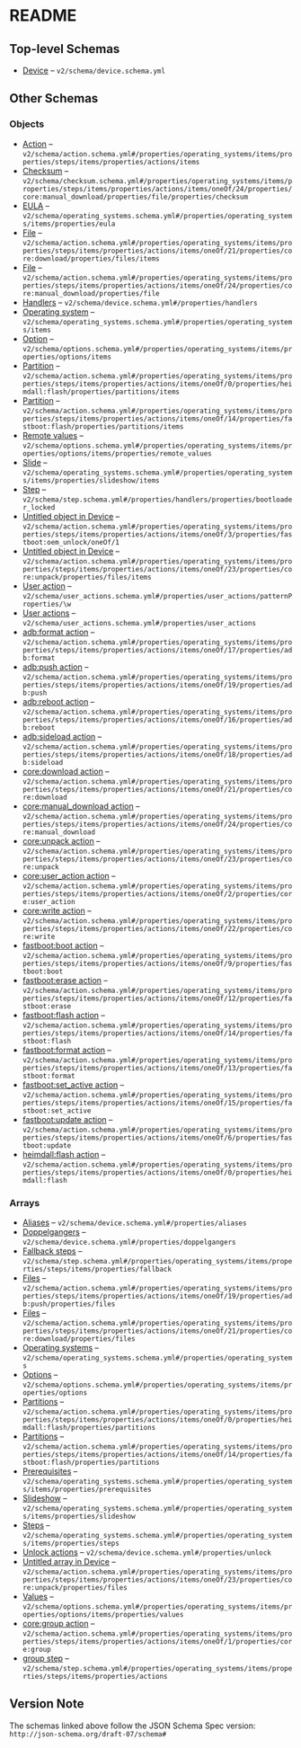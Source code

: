 # README

## Top-level Schemas

-   [Device](./device.md "Device configuration for the UBports Installer") – `v2/schema/device.schema.yml`

## Other Schemas

### Objects

-   [Action](./device-properties-operating-systems-operating-system-properties-steps-step-properties-group-step-action.md "Atomic action") – `v2/schema/action.schema.yml#/properties/operating_systems/items/properties/steps/items/properties/actions/items`
-   [Checksum](./device-properties-operating-systems-operating-system-properties-steps-step-properties-group-step-action-oneof-coremanual_download-action-properties-coremanual_download-action-properties-file-properties-checksum.md "Verify a file's integrity by checking it with a hashing algorithm") – `v2/schema/checksum.schema.yml#/properties/operating_systems/items/properties/steps/items/properties/actions/items/oneOf/24/properties/core:manual_download/properties/file/properties/checksum`
-   [EULA](./device-properties-operating-systems-operating-system-properties-eula.md "An end-user license agreement") – `v2/schema/operating_systems.schema.yml#/properties/operating_systems/items/properties/eula`
-   [File](./device-properties-operating-systems-operating-system-properties-steps-step-properties-group-step-action-oneof-coredownload-action-properties-coredownload-action-properties-files-file.md) – `v2/schema/action.schema.yml#/properties/operating_systems/items/properties/steps/items/properties/actions/items/oneOf/21/properties/core:download/properties/files/items`
-   [File](./device-properties-operating-systems-operating-system-properties-steps-step-properties-group-step-action-oneof-coremanual_download-action-properties-coremanual_download-action-properties-file.md "File to download") – `v2/schema/action.schema.yml#/properties/operating_systems/items/properties/steps/items/properties/actions/items/oneOf/24/properties/core:manual_download/properties/file`
-   [Handlers](./device-properties-handlers.md "Steps to run to handle specific known errors") – `v2/schema/device.schema.yml#/properties/handlers`
-   [Operating system](./device-properties-operating-systems-operating-system.md "An operating system available for installation") – `v2/schema/operating_systems.schema.yml#/properties/operating_systems/items`
-   [Option](./device-properties-operating-systems-operating-system-properties-options-option.md "Option for the installation") – `v2/schema/options.schema.yml#/properties/operating_systems/items/properties/options/items`
-   [Partition](./device-properties-operating-systems-operating-system-properties-steps-step-properties-group-step-action-oneof-heimdallflash-action-properties-heimdallflash-action-properties-partitions-partition.md "Partition to flash") – `v2/schema/action.schema.yml#/properties/operating_systems/items/properties/steps/items/properties/actions/items/oneOf/0/properties/heimdall:flash/properties/partitions/items`
-   [Partition](./device-properties-operating-systems-operating-system-properties-steps-step-properties-group-step-action-oneof-fastbootflash-action-properties-fastbootflash-action-properties-partitions-partition.md "Partition to flash") – `v2/schema/action.schema.yml#/properties/operating_systems/items/properties/steps/items/properties/actions/items/oneOf/14/properties/fastboot:flash/properties/partitions/items`
-   [Remote values](./device-properties-operating-systems-operating-system-properties-options-option-properties-remote-values.md "If the values can be generated from a remote source like the systemimage api, this provides the required information for that") – `v2/schema/options.schema.yml#/properties/operating_systems/items/properties/options/items/properties/remote_values`
-   [Slide](./device-properties-operating-systems-operating-system-properties-slideshow-slide.md "Slide about the operating system") – `v2/schema/operating_systems.schema.yml#/properties/operating_systems/items/properties/slideshow/items`
-   [Step](./device-properties-handlers-properties-step.md "Installation step") – `v2/schema/step.schema.yml#/properties/handlers/properties/bootloader_locked`
-   [Untitled object in Device](./device-properties-operating-systems-operating-system-properties-steps-step-properties-group-step-action-oneof-fastbootoem_unlock-action-properties-fastbootoem_unlock-action-oneof-1.md) – `v2/schema/action.schema.yml#/properties/operating_systems/items/properties/steps/items/properties/actions/items/oneOf/3/properties/fastboot:oem_unlock/oneOf/1`
-   [Untitled object in Device](./device-properties-operating-systems-operating-system-properties-steps-step-properties-group-step-action-oneof-coreunpack-action-properties-coreunpack-action-properties-files-items.md) – `v2/schema/action.schema.yml#/properties/operating_systems/items/properties/steps/items/properties/actions/items/oneOf/23/properties/core:unpack/properties/files/items`
-   [User action](./device-properties-user-actions-patternproperties-user-action.md "Instruction that can be referenced and presented to the user") – `v2/schema/user_actions.schema.yml#/properties/user_actions/patternProperties/\w`
-   [User actions](./device-properties-user-actions.md "Object that contains instructions for the user for later reference") – `v2/schema/user_actions.schema.yml#/properties/user_actions`
-   [adb:format action](./device-properties-operating-systems-operating-system-properties-steps-step-properties-group-step-action-oneof-adbformat-action-properties-adbformat-action.md) – `v2/schema/action.schema.yml#/properties/operating_systems/items/properties/steps/items/properties/actions/items/oneOf/17/properties/adb:format`
-   [adb:push action](./device-properties-operating-systems-operating-system-properties-steps-step-properties-group-step-action-oneof-adbpush-action-properties-adbpush-action.md) – `v2/schema/action.schema.yml#/properties/operating_systems/items/properties/steps/items/properties/actions/items/oneOf/19/properties/adb:push`
-   [adb:reboot action](./device-properties-operating-systems-operating-system-properties-steps-step-properties-group-step-action-oneof-adbreboot-action-properties-adbreboot-action.md) – `v2/schema/action.schema.yml#/properties/operating_systems/items/properties/steps/items/properties/actions/items/oneOf/16/properties/adb:reboot`
-   [adb:sideload action](./device-properties-operating-systems-operating-system-properties-steps-step-properties-group-step-action-oneof-adbsideload-action-properties-adbsideload-action.md) – `v2/schema/action.schema.yml#/properties/operating_systems/items/properties/steps/items/properties/actions/items/oneOf/18/properties/adb:sideload`
-   [core:download action](./device-properties-operating-systems-operating-system-properties-steps-step-properties-group-step-action-oneof-coredownload-action-properties-coredownload-action.md) – `v2/schema/action.schema.yml#/properties/operating_systems/items/properties/steps/items/properties/actions/items/oneOf/21/properties/core:download`
-   [core:manual_download action](./device-properties-operating-systems-operating-system-properties-steps-step-properties-group-step-action-oneof-coremanual_download-action-properties-coremanual_download-action.md) – `v2/schema/action.schema.yml#/properties/operating_systems/items/properties/steps/items/properties/actions/items/oneOf/24/properties/core:manual_download`
-   [core:unpack action](./device-properties-operating-systems-operating-system-properties-steps-step-properties-group-step-action-oneof-coreunpack-action-properties-coreunpack-action.md) – `v2/schema/action.schema.yml#/properties/operating_systems/items/properties/steps/items/properties/actions/items/oneOf/23/properties/core:unpack`
-   [core:user_action action](./device-properties-operating-systems-operating-system-properties-steps-step-properties-group-step-action-oneof-coreuser_action-action-properties-coreuser_action-action.md) – `v2/schema/action.schema.yml#/properties/operating_systems/items/properties/steps/items/properties/actions/items/oneOf/2/properties/core:user_action`
-   [core:write action](./device-properties-operating-systems-operating-system-properties-steps-step-properties-group-step-action-oneof-corewrite-action-properties-corewrite-action.md) – `v2/schema/action.schema.yml#/properties/operating_systems/items/properties/steps/items/properties/actions/items/oneOf/22/properties/core:write`
-   [fastboot:boot action](./device-properties-operating-systems-operating-system-properties-steps-step-properties-group-step-action-oneof-fastbootboot-action-properties-fastbootboot-action.md) – `v2/schema/action.schema.yml#/properties/operating_systems/items/properties/steps/items/properties/actions/items/oneOf/9/properties/fastboot:boot`
-   [fastboot:erase action](./device-properties-operating-systems-operating-system-properties-steps-step-properties-group-step-action-oneof-fastbooterase-action-properties-fastbooterase-action.md) – `v2/schema/action.schema.yml#/properties/operating_systems/items/properties/steps/items/properties/actions/items/oneOf/12/properties/fastboot:erase`
-   [fastboot:flash action](./device-properties-operating-systems-operating-system-properties-steps-step-properties-group-step-action-oneof-fastbootflash-action-properties-fastbootflash-action.md) – `v2/schema/action.schema.yml#/properties/operating_systems/items/properties/steps/items/properties/actions/items/oneOf/14/properties/fastboot:flash`
-   [fastboot:format action](./device-properties-operating-systems-operating-system-properties-steps-step-properties-group-step-action-oneof-fastbootformat-action-properties-fastbootformat-action.md) – `v2/schema/action.schema.yml#/properties/operating_systems/items/properties/steps/items/properties/actions/items/oneOf/13/properties/fastboot:format`
-   [fastboot:set_active action](./device-properties-operating-systems-operating-system-properties-steps-step-properties-group-step-action-oneof-fastbootset_active-action-properties-fastbootset_active-action.md) – `v2/schema/action.schema.yml#/properties/operating_systems/items/properties/steps/items/properties/actions/items/oneOf/15/properties/fastboot:set_active`
-   [fastboot:update action](./device-properties-operating-systems-operating-system-properties-steps-step-properties-group-step-action-oneof-fastbootupdate-action-properties-fastbootupdate-action.md) – `v2/schema/action.schema.yml#/properties/operating_systems/items/properties/steps/items/properties/actions/items/oneOf/6/properties/fastboot:update`
-   [heimdall:flash action](./device-properties-operating-systems-operating-system-properties-steps-step-properties-group-step-action-oneof-heimdallflash-action-properties-heimdallflash-action.md) – `v2/schema/action.schema.yml#/properties/operating_systems/items/properties/steps/items/properties/actions/items/oneOf/0/properties/heimdall:flash`

### Arrays

-   [Aliases](./device-properties-aliases.md "Alternative codenames this device might be identified as") – `v2/schema/device.schema.yml#/properties/aliases`
-   [Doppelgangers](./device-properties-doppelgangers.md "Codenames of devices this device should not be confused with") – `v2/schema/device.schema.yml#/properties/doppelgangers`
-   [Fallback steps](./device-properties-operating-systems-operating-system-properties-steps-step-properties-fallback-steps.md) – `v2/schema/step.schema.yml#/properties/operating_systems/items/properties/steps/items/properties/fallback`
-   [Files](./device-properties-operating-systems-operating-system-properties-steps-step-properties-group-step-action-oneof-adbpush-action-properties-adbpush-action-properties-files.md "File names to push") – `v2/schema/action.schema.yml#/properties/operating_systems/items/properties/steps/items/properties/actions/items/oneOf/19/properties/adb:push/properties/files`
-   [Files](./device-properties-operating-systems-operating-system-properties-steps-step-properties-group-step-action-oneof-coredownload-action-properties-coredownload-action-properties-files.md "Array of files to download") – `v2/schema/action.schema.yml#/properties/operating_systems/items/properties/steps/items/properties/actions/items/oneOf/21/properties/core:download/properties/files`
-   [Operating systems](./device-properties-operating-systems.md "An array of objects describing operating systems available for installation") – `v2/schema/operating_systems.schema.yml#/properties/operating_systems`
-   [Options](./device-properties-operating-systems-operating-system-properties-options.md "Options for the installation") – `v2/schema/options.schema.yml#/properties/operating_systems/items/properties/options`
-   [Partitions](./device-properties-operating-systems-operating-system-properties-steps-step-properties-group-step-action-oneof-heimdallflash-action-properties-heimdallflash-action-properties-partitions.md "Partitions to flash") – `v2/schema/action.schema.yml#/properties/operating_systems/items/properties/steps/items/properties/actions/items/oneOf/0/properties/heimdall:flash/properties/partitions`
-   [Partitions](./device-properties-operating-systems-operating-system-properties-steps-step-properties-group-step-action-oneof-fastbootflash-action-properties-fastbootflash-action-properties-partitions.md "Partitions to flash") – `v2/schema/action.schema.yml#/properties/operating_systems/items/properties/steps/items/properties/actions/items/oneOf/14/properties/fastboot:flash/properties/partitions`
-   [Prerequisites](./device-properties-operating-systems-operating-system-properties-prerequisites.md "An array of strings referring to user_actions defined above that are needed before the installation") – `v2/schema/operating_systems.schema.yml#/properties/operating_systems/items/properties/prerequisites`
-   [Slideshow](./device-properties-operating-systems-operating-system-properties-slideshow.md "An array of slides presenting the operating system's most compelling features") – `v2/schema/operating_systems.schema.yml#/properties/operating_systems/items/properties/slideshow`
-   [Steps](./device-properties-operating-systems-operating-system-properties-steps.md "An ordered array of objects describing steps required to install the operating system") – `v2/schema/operating_systems.schema.yml#/properties/operating_systems/items/properties/steps`
-   [Unlock actions](./device-properties-unlock-actions.md "An array of strings referring to user_actions defined above that are needed to unlock the device") – `v2/schema/device.schema.yml#/properties/unlock`
-   [Untitled array in Device](./device-properties-operating-systems-operating-system-properties-steps-step-properties-group-step-action-oneof-coreunpack-action-properties-coreunpack-action-properties-files.md) – `v2/schema/action.schema.yml#/properties/operating_systems/items/properties/steps/items/properties/actions/items/oneOf/23/properties/core:unpack/properties/files`
-   [Values](./device-properties-operating-systems-operating-system-properties-options-option-properties-values.md "List of values for the select") – `v2/schema/options.schema.yml#/properties/operating_systems/items/properties/options/items/properties/values`
-   [core:group action](./device-properties-operating-systems-operating-system-properties-steps-step-properties-group-step-action-oneof-coregroup-action-properties-coregroup-action.md) – `v2/schema/action.schema.yml#/properties/operating_systems/items/properties/steps/items/properties/actions/items/oneOf/1/properties/core:group`
-   [group step](./device-properties-operating-systems-operating-system-properties-steps-step-properties-group-step.md) – `v2/schema/step.schema.yml#/properties/operating_systems/items/properties/steps/items/properties/actions`

## Version Note

The schemas linked above follow the JSON Schema Spec version: `http://json-schema.org/draft-07/schema#`
